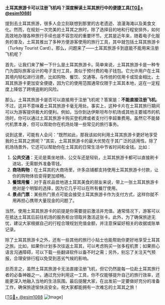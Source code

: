**土耳其旅游卡可以注册飞机吗？深度解读土耳其旅行中的便捷工具[[TG💪+ @esim1088](https://t.me/s/esim1088)]**

提到去土耳其旅游，很多人会立刻联想到那里的古老遗迹、浪漫海滩以及美食文化。然而，在规划一次完美的土耳其之旅时，除了选择目的地和行程安排外，如何高效地办理各种旅行手续也是不容忽视的重要环节。尤其是近年来，随着电子化服务的普及，土耳其推出了多种方便游客使用的旅行工具，其中就包括土耳其旅游卡（Turkey Tourist Card）。那么，问题来了——土耳其旅游卡到底能不能用来注册飞机呢？

首先，让我们来了解一下什么是土耳其旅游卡。简单来说，土耳其旅游卡是一种专门为国际旅客设计的电子支付工具，类似于预付费的电子钱包。它允许用户在土耳其境内轻松进行消费，比如购物、餐饮、交通等。与传统的信用卡或现金相比，土耳其旅游卡更加安全便捷，因为它的使用范围通常仅限于土耳其本地，这在一定程度上降低了跨境盗刷的风险。

那么，土耳其旅游卡是否可以直接用于注册飞机呢？答案是：**不能直接注册飞机**。不过，这并不意味着土耳其旅游卡毫无用处。事实上，这种卡片在土耳其旅行期间可以为游客提供极大的便利。例如，当你到达伊斯坦布尔机场或其他主要城市的机场时，你可以通过土耳其旅游卡购买登机牌或者支付行李超重费用。虽然它不能替代机票本身，但可以帮助你在机场处理一些常见的旅行事务。

说到这里，可能有人会问：“既然如此，那我该如何利用土耳其旅游卡更好地享受我的土耳其之旅呢？”其实，土耳其旅游卡的最大优势在于其广泛的适用性。除了机场场景外，它还可以帮助你在土耳其的日常生活中节省时间和金钱。比如：

1. **公共交通**：无论是乘坐地铁、公交车还是轻轨，土耳其旅游卡都可以直接刷卡进站，无需额外准备零钱。
2. **商场购物**：在土耳其的大商场里，许多店铺都支持使用土耳其旅游卡付款，让你的购物体验变得更加顺畅。
3. **餐馆用餐**：对于喜欢品尝地道土耳其美食的朋友来说，带上一张土耳其旅游卡绝对是个明智的选择，因为它几乎可以在所有餐厅使用。
4. **景点门票**：某些热门景点可能会接受土耳其旅游卡作为支付方式，这样你就不用再担心携带大量现金的问题了。

当然，使用土耳其旅游卡的前提是你需要提前激活并充值。通常情况下，游客可以在抵达土耳其后前往机场的服务柜台领取并激活这张卡。此外，为了确保旅途无忧，建议大家根据自己的行程合理规划充值金额，并注意保留好相关的收据或账单记录。

除了土耳其旅游卡之外，还有一些其他的旅行小贴士也能帮助你更好地享受土耳其之旅。比如，如果你计划多次往返土耳其，可以考虑购买一张多程机票；如果担心语言沟通障碍，可以下载一些翻译软件以备不时之需；另外，别忘了关注天气预报，合理安排行程以免受到恶劣气候的影响。

总而言之，虽然土耳其旅游卡无法直接注册飞机，但它仍然是每一位赴土耳其旅行者的必备神器之一。通过充分利用这一工具，你不仅能够提升自己的旅行效率，还能更深入地融入当地的生活氛围。最后提醒大家，在出发前一定要做好充分的准备工作，确保旅途愉快且安全。祝大家都能拥有一次难忘的土耳其之旅！

[[TG💪+ @esim1088](https://t.me/s/esim1088) ![Image](https://i.postimg.cc/4NQfJmqS/Snipaste-2025-05-13-00-14-12.png)]